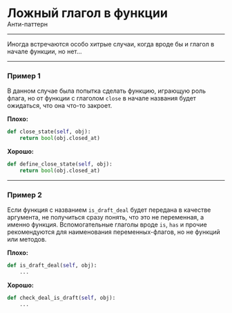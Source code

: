 
<div class="sticky-header">
  <div>
    <h1 style="margin: 0;">Ложный глагол в функции</h1>
    <p style="margin: 0;">Анти-паттерн</p>
  </div>
</div>

***

Иногда встречаются особо хитрые случаи, когда вроде бы и глагол в начале функции, но нет...

***

### Пример 1

В данном случае была попытка сделать функцию, играющую роль флага, но от функции с глаголом `close` в начале названия будет ожидаться, что она что-то закроет.

**Плохо:**
```python
def close_state(self, obj):
    return bool(obj.closed_at)
```
**Хорошо:**
```python
def define_close_state(self, obj):
    return bool(obj.closed_at)
```
***

### Пример 2

Если функция с названием `is_draft_deal` будет передана в качестве аргумента, не получиться сразу понять, что это не переменная, а именно функция. Вспомогательные глаголы вроде `is`, `has` и прочие рекомендуются для наименования переменных-флагов, но не функций или методов.

**Плохо:**
```python
def is_draft_deal(self, obj):
    ...
```
**Хорошо:**
```python
def check_deal_is_draft(self, obj):
    ...
```

